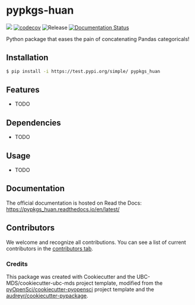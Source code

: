 # pypkgs-huan 

![](https://github.com/huan-ds/pypkgs_huan/workflows/build/badge.svg) [![codecov](https://codecov.io/gh/huan-ds/pypkgs_huan/branch/main/graph/badge.svg)](https://codecov.io/gh/huan-ds/pypkgs_huan) ![Release](https://github.com/huan-ds/pypkgs_huan/workflows/Release/badge.svg) [![Documentation Status](https://readthedocs.org/projects/pypkgs_huan/badge/?version=latest)](https://pypkgs_huan.readthedocs.io/en/latest/?badge=latest)

Python package that eases the pain of concatenating Pandas categoricals!

## Installation

```bash
$ pip install -i https://test.pypi.org/simple/ pypkgs_huan
```

## Features

- TODO

## Dependencies

- TODO

## Usage

- TODO

## Documentation

The official documentation is hosted on Read the Docs: https://pypkgs_huan.readthedocs.io/en/latest/

## Contributors

We welcome and recognize all contributions. You can see a list of current contributors in the [contributors tab](https://github.com/huan-ds/pypkgs_huan/graphs/contributors).

### Credits

This package was created with Cookiecutter and the UBC-MDS/cookiecutter-ubc-mds project template, modified from the [pyOpenSci/cookiecutter-pyopensci](https://github.com/pyOpenSci/cookiecutter-pyopensci) project template and the [audreyr/cookiecutter-pypackage](https://github.com/audreyr/cookiecutter-pypackage).

